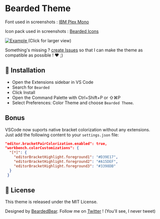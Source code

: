 # Bearded Theme

Font used in screenshots : [IBM Plex Mono](https://www.ibm.com/plex/)

Icon pack used in screenshots : [Bearded Icons](https://marketplace.visualstudio.com/items?itemName=BeardedBear.beardedicons)

<a href="https://raw.githubusercontent.com/BeardedBear/bearded-theme/master/assets/themes.png" target="_BLANK">
<img alt="Example" src="https://raw.githubusercontent.com/BeardedBear/bearded-theme/master/assets/themes.png">
</a>
(Click for larger view)

Something's missing ? [create Issues](https://github.com/BeardedBear/BeardedTheme/issues) so that I can make the theme as compatible as possible ! ❤️ ;)

## 🚀 Installation

- Open the Extensions sidebar in VS Code
- Search for `Bearded`
- Click Install
- Open the Command Palette with Ctrl+Shift+P or ⇧⌘P
- Select Preferences: Color Theme and choose `Bearded Theme`.

## Bonus
VSCode now suports native bracket colorization without any extensions. Just add the following content to your `settings.json` file:

```json
"editor.bracketPairColorization.enabled": true,
"workbench.colorCustomizations": {
  "[*]": {
    "editorBracketHighlight.foreground1": "#D39E17",
    "editorBracketHighlight.foreground2": "#A15DEF",
    "editorBracketHighlight.foreground3": "#3398DB"
  }
 }
```

## 📄 License

This theme is released under the MIT License.

Designed by [BeardedBear](https://github.com/BeardedBear).
Follow me on [Twitter](https://twitter.com/Bearded__Bear) ! (You'll see, I never tweet)
